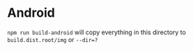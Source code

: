 # Android 

`npm run build-android` will copy everything in this directory to `build.dist.root/img` or `--dir=?`